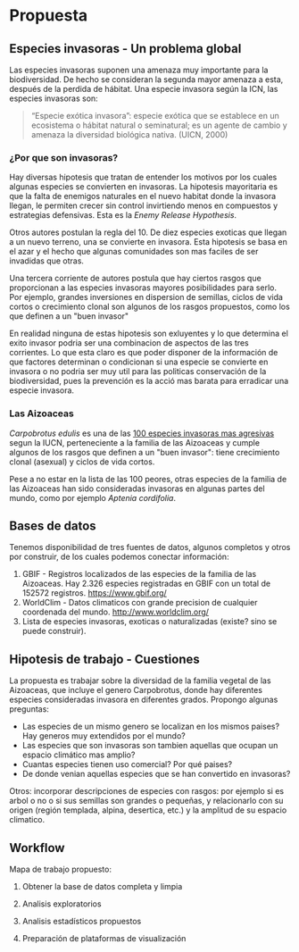# Propuesta

## Especies invasoras - Un problema global
Las especies invasoras suponen una amenaza muy importante para la biodiversidad. De hecho se consideran la segunda mayor amenaza a esta,
después de la perdida de hábitat. Una especie invasora según la ICN, las especies invasoras son:

>“Especie exótica invasora”: especie exótica que se establece en un ecosistema o hábitat natural o seminatural; es un agente de cambio y amenaza la diversidad biológica nativa. (UICN, 2000)


### ¿Por que son invasoras?
Hay diversas hipotesis que tratan de entender los motivos por los cuales algunas especies se convierten en invasoras. La hipotesis mayoritaria es que la falta de enemigos naturales en el nuevo habitat donde la invasora llegan, le permiten crecer sin control invirtiendo menos en compuestos y estrategias defensivas. Esta es la *Enemy Release Hypothesis*.

Otros autores postulan la regla del 10. De diez especies exoticas que llegan a un nuevo terreno, una se convierte en invasora. Esta hipotesis se basa en el azar y el hecho que algunas comunidades son mas faciles de ser invadidas que otras.

Una tercera corriente de autores postula que hay ciertos rasgos que proporcionan a las especies invasoras mayores posibilidades para serlo. Por ejemplo, grandes inversiones en dispersion de semillas, ciclos de vida cortos o crecimiento clonal son algunos de los rasgos propuestos, como los que definen a un "buen invasor"

En realidad ninguna de estas hipotesis son exluyentes y lo que determina el exito invasor podria ser una combinacion de aspectos de las tres corrientes. Lo que esta claro es que poder disponer de la información de que factores determinan o condicionan si una especie se convierte en invasora o no podria ser muy util para las politicas conservación de la biodiversidad, pues la prevención es la acció mas barata para erradicar una especie invasora.


### Las Aizoaceas
*Carpobrotus edulis* es una de las [100 especies invasoras mas agresivas](https://portals.iucn.org/library/sites/library/files/documents/2000-126-Es.pdf) segun la IUCN, perteneciente a la familia de las Aizoaceas y cumple algunos de los rasgos que definen a un "buen invasor": tiene crecimiento clonal (asexual) y ciclos de vida cortos. 

Pese a no estar en la lista de las 100 peores, otras especies de la familia de las Aizoaceas han sido consideradas invasoras en algunas partes del mundo, como por ejemplo *Aptenia cordifolia*.



## Bases de datos
Tenemos disponibilidad de tres fuentes de datos, algunos completos y otros por construir, de los cuales podemos conectar información:

1. GBIF - Registros localizados de las especies de la familia de las Aizoaceas. Hay 2.326 especies registradas en GBIF con un total de 152572 registros. https://www.gbif.org/
2. WorldClim - Datos climaticos con grande precision de cualquier coordenada del mundo. http://www.worldclim.org/
3. Lista de especies invasoras, exoticas o naturalizadas (existe? sino se puede construir).



## Hipotesis de trabajo - Cuestiones
La propuesta es trabajar sobre la diversidad de la familia vegetal de las Aizoaceas, que incluye el genero Carpobrotus, donde hay diferentes especies consideradas invasora en diferentes grados.
Propongo algunas preguntas:

- Las especies de un mismo genero se localizan en los mismos paises? Hay generos muy extendidos por el mundo?
- Las especies que son invasoras son tambien aquellas que ocupan un espacio climático mas amplio?
- Cuantas especies tienen uso comercial? Por qué paises?
- De donde venian aquellas especies que se han convertido en invasoras?

Otros: incorporar descripciones de especies con rasgos: por ejemplo si es arbol o no o si sus semillas son grandes o pequeñas, y relacionarlo con su origen (región templada, alpina, desertica, etc.) y la amplitud de su espacio climatico. 



## Workflow
Mapa de trabajo propuesto:
1. Obtener la base de datos completa y limpia


2. Analisis exploratorios


3. Analisis estadísticos propuestos 

4. Preparación de plataformas de visualización 

